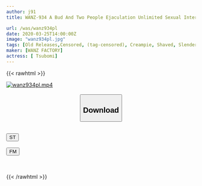 ```yaml
---
author: j91
title: WANZ-934 A Bud And Two People Ejaculation Unlimited Sexual Intercourse With A Runaway Unequaled Amateur Without Knowing

url: /was/wanz934pl
date: 2020-03-25T14:00:00Z
image: "wanz934pl.jpg"
tags: [Old Releases,Censored, (tag-censored), Creampie, Shaved, Slender]
maker: [WANZ FACTORY]
actress: [ Tsubomi]
---
```



{{< rawhtml >}}

<div class="video" data-videoid="G97dqWwQWAt1RMp">
    <a href="javascript:;">
        <img src="/was/wanz934pl/wanz934pl.jpg" width="WIDTH" height="HEIGHT" alt="wanz934pl.mp4" loading="lazy">
    </a>
</div>

<script type="text/javascript" src="https://j91.asia/asset/on-demand-st.js"></script>

<br>
  <link rel="stylesheet" href="https://j91.asia/asset/bs5.css">
  
  <center>
  <button class="btn btn-primary" type="button" data-bs-toggle="collapse" data-bs-target=".multi-collapse" aria-expanded="false" aria-controls="multiCollapseExample1 multiCollapseExample2"><h2>Download</h2></button></center>
</p>
<div class="row">
  <div class="col">
    <div class="collapse multi-collapse" id="multiCollapseExample1">
      <div class="card card-body">
	      	      <br>
<div class="buttons">  
<a href="https://streamtape.to/v/G97dqWwQWAt1RMp" target="_blank"><button class="btn-hover color-3"><i class="fa fa-download"></i> ST</button></a></div>
    </div>
  </div>
</div>
  <div class="col">
    <div class="collapse multi-collapse" id="multiCollapseExample2">
      <div class="card card-body">
	      <br>
<div class="buttons">
    <a href="https://filemoon.sx/d/snnkumr9mfve" target="_blank"><button class="btn-hover color-8"><i class="fa fa-download"></i> FM</button></a></div>
<br><br>
      </div>
    </div>
  </div>
</div>

{{< /rawhtml >}}